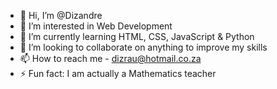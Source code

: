 - 👋 Hi, I’m @Dizandre
- 👀 I’m interested in Web Development
- 🌱 I’m currently learning HTML, CSS, JavaScript & Python
- 💞️ I’m looking to collaborate on anything to improve my skills
- 📫 How to reach me - dizrau@hotmail.co.za
- ⚡ Fun fact: I am actually a Mathematics teacher

<!---
Dizandre/Dizandre is a ✨ special ✨ repository because its `README.md` (this file) appears on your GitHub profile.
You can click the Preview link to take a look at your changes.
--->

